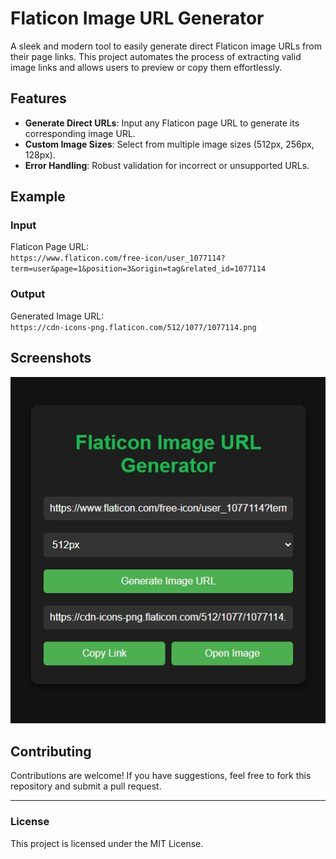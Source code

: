 # Flaticon Image URL Generator

A sleek and modern tool to easily generate direct Flaticon image URLs from their page links. This project automates the process of extracting valid image links and allows users to preview or copy them effortlessly.

## Features

- **Generate Direct URLs**: Input any Flaticon page URL to generate its corresponding image URL.
- **Custom Image Sizes**: Select from multiple image sizes (512px, 256px, 128px).
- **Error Handling**: Robust validation for incorrect or unsupported URLs.

## Example

### Input
Flaticon Page URL:  
`https://www.flaticon.com/free-icon/user_1077114?term=user&page=1&position=3&origin=tag&related_id=1077114`

### Output
Generated Image URL:  
`https://cdn-icons-png.flaticon.com/512/1077/1077114.png`

## Screenshots
![Screenshots](Screenshot01.jpeg)


## Contributing

Contributions are welcome! If you have suggestions, feel free to fork this repository and submit a pull request.

---

### License

This project is licensed under the MIT License.
